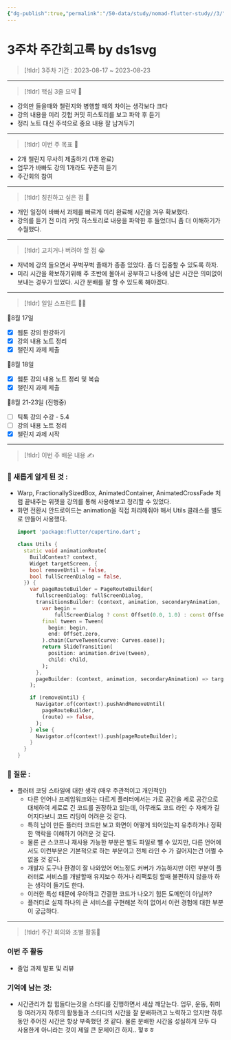 ```yaml
---
{"dg-publish":true,"permalink":"/50-data/study/nomad-flutter-study//3/"}
---
```


# 3주차 주간회고록 by ds1svg

> [!tldr] 3주차
> 기간 : 2023-08-17 ~ 2023-08-23

---

> [!tldr]  핵심 3줄 요약 💖
- 강의만 들을때와 챌린지와 병행할 때의 차이는 생각보다 크다
- 강의 내용을 미리 깃헙 커밋 히스토리를 보고 파악 후 듣기
- 정리 노트 대신 주석으로 중요 내용 잘 남겨두기

---

> [!tldr]  이번 주 목표 🎯
- 2개 챌린지 무사히 제출하기 (1개 완료)
- 업무가 바빠도 강의 1개라도 꾸준히 듣기
- 주간회의 참여

---

> [!tldr] 칭친하고 싶은 점 👏
- 개인 일정이 바빠서 과제를 빠르게 미리 완료해 시간을 겨우 확보했다.
- 강의를 듣기 전 미리 커밋 히스토리로 내용을 파악한 후 들었더니 좀 더 이해하기가 수월했다.

---

> [!tldr] 고치거나 버려야 할 점 😭
- 저녁에 강의 들으면서 꾸벅꾸벅 졸때가 종종 있었다. 좀 더 집중할 수 있도록 하자.
- 미리 시간을 확보하기위해 주 초반에 몰아서 공부하고 나중에 남은 시간은 의미없이 보내는 경우가 있었다. 시간 분배를 잘 할 수 있도록 해야겠다.

---

> [!tldr] 일일 스프린트 🏃‍♀

🔽8월 17일
- [x] 웹툰 강의 완강하기
- [x] 강의 내용 노트 정리
- [x] 챌린지 과제 제출

🔽8월 18일
- [x] 웹툰 강의 내용 노트 정리 및 복습
- [x] 챌린지 과제 제출

🔽8월 21-23일 (진행중)
- [ ] 틱톡 강의 수강  - 5.4
- [ ] 강의 내용 노트 정리
- [x] 챌린지 과제 시작

---

> [!tldr]  이번 주 배운 내용 ✍️

### 🤩 새롭게 알게 된 것 :
- Warp, FractionallySizedBox, AnimatedContainer, AnimatedCrossFade 처럼 끝내주는 위젯을 강의를 통해 사용해보고 정리할 수 있었다.
- 화면 전환시 안드로이드는 animation을 직접 처리해줘야 해서 Utils 클래스를 별도로 만들어 사용했다.
	```dart
	import 'package:flutter/cupertino.dart';
	
	class Utils {
	  static void animationRoute(
	    BuildContext? context,
	    Widget targetScreen, {
	    bool removeUntil = false,
	    bool fullScreenDialog = false,
	  }) {
	    var pageRouteBuilder = PageRouteBuilder(
	      fullscreenDialog: fullScreenDialog,
	      transitionsBuilder: (context, animation, secondaryAnimation, child) {
	        var begin =
	            fullScreenDialog ? const Offset(0.0, 1.0) : const Offset(1.0, 0.0);
	        final tween = Tween(
	          begin: begin,
	          end: Offset.zero,
	        ).chain(CurveTween(curve: Curves.ease));
	        return SlideTransition(
	          position: animation.drive(tween),
	          child: child,
	        );
	      },
	      pageBuilder: (context, animation, secondaryAnimation) => targetScreen,
	    );
	
	    if (removeUntil) {
	      Navigator.of(context!).pushAndRemoveUntil(
	        pageRouteBuilder,
	        (route) => false,
	      );
	    } else {
	      Navigator.of(context!).push(pageRouteBuilder);
	    }
	  }
	}
	```

### 🤔 질문 :
- 플러터 코딩 스타일에 대한 생각 (매우 주관적이고 개인적인)
	- 다른 언어나 프레임워크와는 다르게 플러터에서는 가로 공간을 세로 공간으로 대체하여 세로로 긴 코드를 권장하고 있는데, 아무래도 코드 라인 수 자체가 길어지다보니 코드 리딩이 어려운 것 같다. 
	- 특히 남이 만든 플러터 코드만 보고 화면이 어떻게 되어있는지 유추하거나 정확한 맥락을 이해하기 어려운 것 같다. 
	- 물론 큰 스코프나 재사용 가능한 부분은 별도 파일로 뺄 수 있지만, 다른 언어에서도 이런부분은 기본적으로 하는 부분이고 전체 라인 수 가 길어지는건 어쩔 수 없을 것 같다.
	-  개발자 도구나 환경이 잘 나와있어 어느정도 커버가 가능하지만 이런 부분이 플러터로 서비스를 개발할때 유지보수 하거나 리팩토링 할때 불편하지 않을까 하는 생각이 들기도 한다.
	- 이러한 특성 때문에 우아하고 간결한 코드가 나오기 힘든 도메인이 아닐까? 
	-  플러터로 실제 하나의 큰 서비스를 구현해본 적이 없어서 이런 경험에 대한 부분이 궁금하다.
---

> [!tldr] 주간 회의와 조별 활동💖

### 이번 주 활동
- 졸업 과제 발표 및 리뷰

### 기억에 남는 것:
- 시간관리가 참 힘들다는것을 스터디를 진행하면서 새삼 깨닫는다. 업무, 운동, 취미 등 여러가지 하루의 활동들과 스터디의 시간을 잘 분배하려고 노력하고 있지만 하루동안 주어진 시간은 항상 부족했던 것 같다. 물론 분배한 시간을 성실하게 모두 다 사용한게 아니라는 것이 제일 큰 문제이긴 하지.. 헣ㅎㅎ

